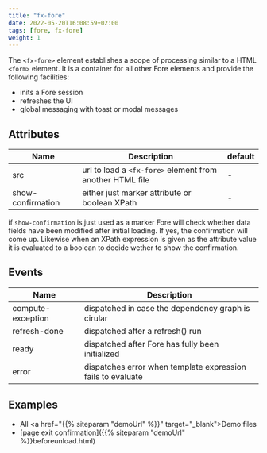 ```yaml
---
title: "fx-fore"
date: 2022-05-20T16:08:59+02:00
tags: [fore, fx-fore]
weight: 1
---
```


The `<fx-fore>` element establishes a scope of processing similar
to a HTML `<form>` element. It is a container for all other Fore elements
and provide the following facilities:

* inits a Fore session
* refreshes the UI
* global messaging with toast or modal messages

## Attributes

| Name | Description                                                              | default |
|------|--------------------------------------------------------------------------|---------|
| src | url to load a `<fx-fore>` element from another HTML file                 | -       |
| show-confirmation | either just marker attribute or boolean XPath |  -      |

if `show-confirmation` is just used as a marker Fore will check whether data fields have been modified after initial loading. If yes, the confirmation will come up. Likewise when an XPath expression is given as the attribute value it is evaluated to a boolean to decide wether to show the confirmation.

## Events

| Name | Description |
|------|-------------|
| compute-exception | dispatched in case the dependency graph is cirular |
| refresh-done | dispatched after a refresh() run |
| ready | dispatched after Fore has fully been initialized |
| error | dispatches error when template expression fails to evaluate |


## Examples

* All <a href="{{% siteparam "demoUrl" %}}" target="_blank">Demo</a> files
* [page exit confirmation]({{% siteparam "demoUrl" %}}beforeunload.html)
